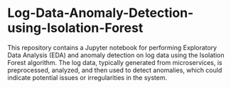 # Log-Data-Anomaly-Detection-using-Isolation-Forest
This repository contains a Jupyter notebook for performing Exploratory Data Analysis (EDA) and anomaly detection on log data using the Isolation Forest algorithm. The log data, typically generated from microservices, is preprocessed, analyzed, and then used to detect anomalies, which could indicate potential issues or irregularities in the system.
